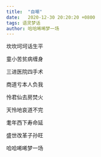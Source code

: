 ```yaml
---
title:  "自嘲"
date:   2020-12-30 20:20:20 +0800
tags: 语灵梦话
author: 哈哈唏唏梦一场
---
```


坎坎坷坷话生平

童小苦贫病缠身

三进医院四手术

商道亏本人负我

怜君仙去房焚火

天怜地哀道不完

耄年西下寿命延

盛世改革子孙旺

哈哈唏唏梦一场
